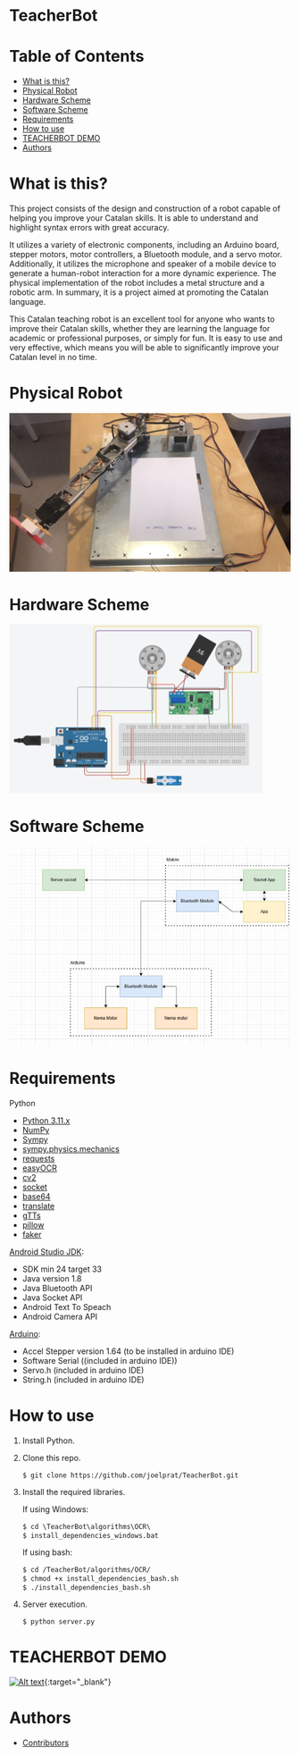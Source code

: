 # TeacherBot

# Table of Contents
  * [What is this?](#what-is-this)
  * [Physical Robot](#physical-robot)
  * [Hardware Scheme](#hardware-scheme)
  * [Software Scheme](#software-scheme)
  * [Requirements](#requirements)
  * [How to use](#how-to-use)
  * [TEACHERBOT DEMO](#teacherbot-demo)
  * [Authors](#authors)

# What is this?

This project consists of the design and construction of a robot capable of helping you improve your Catalan skills. It is able to understand and highlight syntax errors with great accuracy. 

It utilizes a variety of electronic components, including an Arduino board, stepper motors, motor controllers, a Bluetooth module, and a servo motor. Additionally, it utilizes the microphone and speaker of a mobile device to generate a human-robot interaction for a more dynamic experience. The physical implementation of the robot includes a metal structure and a robotic arm. In summary, it is a project aimed at promoting the Catalan language. 

This Catalan teaching robot is an excellent tool for anyone who wants to improve their Catalan skills, whether they are learning the language for academic or professional purposes, or simply for fun. It is easy to use and very effective, which means you will be able to significantly improve your Catalan level in no time.

# Physical Robot
![image](https://github.com/joelprat/TeacherBot/blob/main/Physical%20robot.jpeg)

# Hardware Scheme
![image](https://github.com/joelprat/TeacherBot/blob/main/Scheme%20HW.jpg)

# Software Scheme
![image](https://github.com/joelprat/TeacherBot/blob/main/Scheme%20SW.jpg)

# Requirements

Python
 - [Python 3.11.x](https://www.python.org/)
 - [NumPy](https://numpy.org/)
 - [Sympy](https://www.sympy.org/)
 - [sympy.physics.mechanics](https://docs.sympy.org/latest/modules/physics/mechanics/index.html)
 - [requests](https://pypi.org/project/requests/)
 - [easyOCR](https://pypi.org/project/easyocr/)
 - [cv2](https://pypi.org/project/opencv-python/)
 - [socket](https://docs.python.org/3/library/socket.html)
 - [base64](https://docs.python.org/es/3/library/base64.html)
 - [translate](https://pypi.org/project/translate/)
 - [gTTs](https://pypi.org/project/gTTS/)
 - [pillow](https://pypi.org/project/Pillow/)
 - [faker](https://pypi.org/project/Faker/0.7.4/)


[Android Studio JDK](https://developer.android.com/studio):
 - SDK min 24 target 33
 - Java version 1.8
 - Java Bluetooth API
 - Java Socket API
 - Android Text To Speach
 - Android Camera API


[Arduino](https://support.arduino.cc/hc/en-us/articles/360019833020-Download-and-install-Arduino-IDE):
 - Accel Stepper version 1.64 (to be installed in arduino IDE)
 - Software Serial ((included in arduino IDE))
 - Servo.h (included in arduino IDE)
 - String.h (included in arduino IDE)


# How to use

1. Install Python.

2. Clone this repo.

    ```
    $ git clone https://github.com/joelprat/TeacherBot.git
    ```
    
3. Install the required libraries.

   If using Windows:
   
     ```
     $ cd \TeacherBot\algorithms\OCR\
     $ install_dependencies_windows.bat
     ```
     
   If using bash:
   
    ```
    $ cd /TeacherBot/algorithms/OCR/
    $ chmod +x install_dependencies_bash.sh
    $ ./install_dependencies_bash.sh
    ```

4.  Server execution.

    ```
    $ python server.py
    ```

# TEACHERBOT DEMO

[![Alt text](https://img.youtube.com/vi/jaYQ3ElwnmU/0.jpg)](https://www.youtube.com/watch?v=jaYQ3ElwnmU){:target="_blank"}

# Authors

- [Contributors](https://github.com/joelprat/TeacherBot/graphs/contributors)
